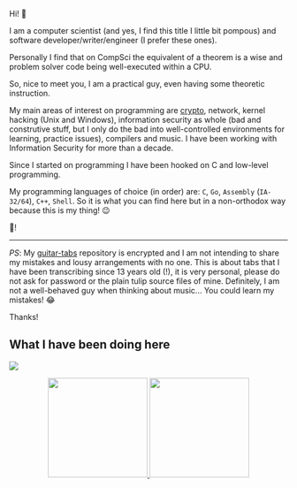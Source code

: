 Hi! :wave:

I am a computer scientist (and yes, I find this title I little bit pompous) and software developer/writer/engineer
(I prefer these ones).

Personally I find that on CompSci the equivalent of a theorem is a wise and problem solver code being well-executed within
a CPU.

So, nice to meet you, I am a practical guy, even having some theoretic instruction.

My main areas of interest on programming are [crypto](https://www.cryptoisnotcryptocurrency.com), network, kernel hacking (Unix and Windows), information security as whole
(bad and construtive stuff, but I only do the bad into well-controlled environments for learning, practice issues),
compilers and music. I have been working with Information Security for more than a decade.

Since I started on programming I have been hooked on C and low-level programming.

My programming languages of choice (in order) are: ``C``, ``Go``, ``Assembly`` (``IA-32/64``), ``C++``, ``Shell``. So it is
what you can find here but in a non-orthodox way because this is my thing! :wink:

:vulcan_salute:!

---

*PS*: My [guitar-tabs](https://github.com/rafael-santiago/guitar-tabs) repository is encrypted and
I am not intending to share my mistakes and lousy arrangements with no one. This is about tabs
that I have been transcribing since 13 years old (!), it is very personal, please do not ask for
password or the plain tulip source files of mine. Definitely, I am not a well-behaved guy when
thinking about music... You could learn my mistakes! :joy:

Thanks!

## What I have been doing here

![](https://cr-skills-chart-widget.azurewebsites.net/api/api?username=rafael-santiago&skills=C,C%2b%2b,Assembly,Go,Shell,Makefile,&show-other-skills=true)

<div align="center">
  <a href="https://github.com/rafael-santiago">
  <img height="180em" src="https://github-readme-stats.vercel.app/api?username=rafael-santiago&show_icons=true&include_all_commits=true&count_private=true"/>
  <img height="180em" src="https://github-readme-stats.vercel.app/api/top-langs/?username=rafael-santiago&layout=compact&langs_count=7"/>
</div>
